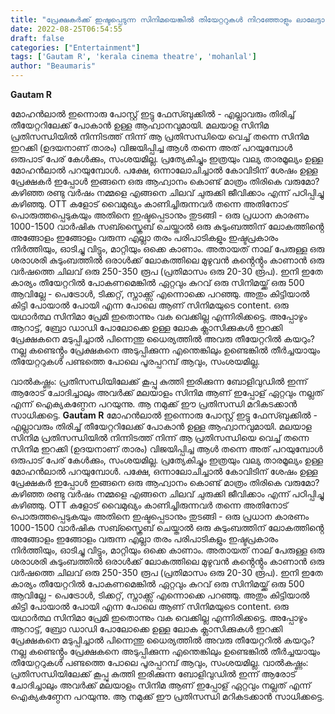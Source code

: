 ```yaml
---
title: "പ്രേക്ഷകർക്ക് ഇഷ്ടപ്പെടുന്ന സിനിമയെങ്കിൽ തിയേറ്ററുകൾ നിറഞ്ഞോളും ലാലേട്ടാ"
date: 2022-08-25T06:54:55
draft: false
categories: ["Entertainment"]
tags: ['Gautam R', 'kerala cinema theatre', 'mohanlal']
author: "Beaumaris"
---
```


<strong>Gautam R</strong>

മോഹൻലാൽ ഇന്നൊരു പോസ്റ്റ് ഇട്ടു ഫേസ്ബുക്കിൽ - എല്ലാവരും തിരിച്ച് തീയേറ്ററിലേക്ക് പോകാൻ ഉള്ള ആഹ്വാനവുമായി. മലയാള സിനിമ പ്രതിസന്ധിയിൽ നിന്നിടത്ത് നിന്ന് ആ പ്രതിസന്ധിയെ വെച്ച് തന്നെ സിനിമ ഇറക്കി (ഉദയനാണ് താരം) വിജയിപ്പിച്ച ആൾ തന്നെ അത് പറയുമ്പോൾ ഒരുപാട് പേര് കേൾക്കും, സംശയമില്ല. പ്രത്യേകിച്ചും ഇത്രയും വല്യ താരമൂല്യം ഉള്ള മോഹൻലാൽ പറയുമ്പോൾ. പക്ഷേ, ഒന്നാലോചിച്ചാൽ കോവിടിന് ശേഷം ഉള്ള പ്രേക്ഷകർ ഇപ്പോൾ ഇങ്ങനെ ഒരു ആഹ്വാനം കൊണ്ട് മാത്രം തിരികെ വരുമോ? കഴിഞ്ഞ രണ്ടു വർഷം നമ്മളെ എങ്ങനെ ചിലവ് ചുരുക്കി ജീവിക്കാം എന്ന് പഠിപ്പിച്ചു കഴിഞ്ഞു. OTT കളോട് വൈമുഖ്യം കാണിച്ചിരുന്നവർ തന്നെ അതിനോട് പൊരുത്തപ്പെടുകയും അതിനെ ഇഷ്ടപ്പെടാനും തുടങ്ങി - ഒരു പ്രധാന കാരണം 1000-1500 വാർഷിക സബ്സ്ക്രൈബ് ചെയ്താൽ ഒരു കുടുംബത്തിന് ലോകത്തിൻ്റെ അങ്ങോളം ഇങ്ങോളം വരുന്ന എല്ലാ തരം പരിപാടികളും ഇഷ്ടപ്രകാരം നിർത്തിയും, ഓടിച്ചു വിട്ടും, മാറ്റിയും ഒക്കെ കാണാം. അതായത് നാല് പേരുള്ള ഒരു ശരാശരി കുടുംബത്തിൽ ഒരാൾക്ക് ലോകത്തിലെ മുഴുവൻ കൻ്റെൻ്റും കാണാൻ ഒരു വർഷത്തെ ചിലവ് ഒരു 250-350 രൂപ (പ്രതിമാസം ഒരു 20-30 രൂപ). ഇനി ഇതേ കാര്യം തീയേറ്ററിൽ പോകണമെങ്കിൽ ഏറ്റവും കുറവ് ഒരു സിനിമയ്ക്ക് ഒരു 500 ആവില്ലേ - പെട്രോൾ, ടിക്കറ്റ്, സ്നാക്ക്സ് എന്നൊക്കെ പറഞ്ഞു. അതും കിട്ടിയാൽ കിട്ടി പോയാൽ പോയി എന്ന പോലെ ആണ് സിനിമയുടെ content. ഒരു യഥാർത്ഥ സിനിമാ പ്രേമി ഇതൊന്നും വക വെക്കില്ല എന്നിരിക്കട്ടെ. അപ്പോഴും ആറാട്ട്, ബ്രോ ഡാഡി പോലോക്കെ ഉള്ള ലോക ക്ലാസിക്കുകൾ ഇറക്കി പ്രേക്ഷകനെ മടുപ്പിച്ചാൽ പിന്നെന്തു ധൈര്യത്തിൽ അവരു തീയേറ്ററിൽ കയറും? നല്ല കണ്ടെൻ്റും പ്രേക്ഷകനെ അടുപ്പിക്കുന്ന എന്തെങ്കിലും ഉണ്ടെങ്കിൽ തീർച്ചയായും തീയേറ്ററുകൾ പണ്ടത്തെ പോലെ പൂരപ്പറമ്പ് ആവും, സംശയമില്ല.

വാൽകഷ്ണം: പ്രതിസന്ധിയിലേക്ക് കൂപ്പു കുത്തി ഇരിക്കുന്ന ബോളിവുഡിൽ ഇന്ന് ആരോട് ചോദിച്ചാലും അവർക്ക് മലയാളം സിനിമ ആണ് ഇപ്പോള് ഏറ്റവും നല്ലത് എന്ന് ഐക്യകണ്ഠേന പറയുന്നു. ആ നമുക്ക് ഈ പ്രതിസന്ധി മറികടക്കാൻ സാധിക്കട്ടെ.
**Gautam R** മോഹൻലാൽ ഇന്നൊരു പോസ്റ്റ് ഇട്ടു ഫേസ്ബുക്കിൽ - എല്ലാവരും തിരിച്ച് തീയേറ്ററിലേക്ക് പോകാൻ ഉള്ള ആഹ്വാനവുമായി. മലയാള സിനിമ പ്രതിസന്ധിയിൽ നിന്നിടത്ത് നിന്ന് ആ പ്രതിസന്ധിയെ വെച്ച് തന്നെ സിനിമ ഇറക്കി (ഉദയനാണ് താരം) വിജയിപ്പിച്ച ആൾ തന്നെ അത് പറയുമ്പോൾ ഒരുപാട് പേര് കേൾക്കും, സംശയമില്ല. പ്രത്യേകിച്ചും ഇത്രയും വല്യ താരമൂല്യം ഉള്ള മോഹൻലാൽ പറയുമ്പോൾ. പക്ഷേ, ഒന്നാലോചിച്ചാൽ കോവിടിന് ശേഷം ഉള്ള പ്രേക്ഷകർ ഇപ്പോൾ ഇങ്ങനെ ഒരു ആഹ്വാനം കൊണ്ട് മാത്രം തിരികെ വരുമോ? കഴിഞ്ഞ രണ്ടു വർഷം നമ്മളെ എങ്ങനെ ചിലവ് ചുരുക്കി ജീവിക്കാം എന്ന് പഠിപ്പിച്ചു കഴിഞ്ഞു. OTT കളോട് വൈമുഖ്യം കാണിച്ചിരുന്നവർ തന്നെ അതിനോട് പൊരുത്തപ്പെടുകയും അതിനെ ഇഷ്ടപ്പെടാനും തുടങ്ങി - ഒരു പ്രധാന കാരണം 1000-1500 വാർഷിക സബ്സ്ക്രൈബ് ചെയ്താൽ ഒരു കുടുംബത്തിന് ലോകത്തിൻ്റെ അങ്ങോളം ഇങ്ങോളം വരുന്ന എല്ലാ തരം പരിപാടികളും ഇഷ്ടപ്രകാരം നിർത്തിയും, ഓടിച്ചു വിട്ടും, മാറ്റിയും ഒക്കെ കാണാം. അതായത് നാല് പേരുള്ള ഒരു ശരാശരി കുടുംബത്തിൽ ഒരാൾക്ക് ലോകത്തിലെ മുഴുവൻ കൻ്റെൻ്റും കാണാൻ ഒരു വർഷത്തെ ചിലവ് ഒരു 250-350 രൂപ (പ്രതിമാസം ഒരു 20-30 രൂപ). ഇനി ഇതേ കാര്യം തീയേറ്ററിൽ പോകണമെങ്കിൽ ഏറ്റവും കുറവ് ഒരു സിനിമയ്ക്ക് ഒരു 500 ആവില്ലേ - പെട്രോൾ, ടിക്കറ്റ്, സ്നാക്ക്സ് എന്നൊക്കെ പറഞ്ഞു. അതും കിട്ടിയാൽ കിട്ടി പോയാൽ പോയി എന്ന പോലെ ആണ് സിനിമയുടെ content. ഒരു യഥാർത്ഥ സിനിമാ പ്രേമി ഇതൊന്നും വക വെക്കില്ല എന്നിരിക്കട്ടെ. അപ്പോഴും ആറാട്ട്, ബ്രോ ഡാഡി പോലോക്കെ ഉള്ള ലോക ക്ലാസിക്കുകൾ ഇറക്കി പ്രേക്ഷകനെ മടുപ്പിച്ചാൽ പിന്നെന്തു ധൈര്യത്തിൽ അവരു തീയേറ്ററിൽ കയറും? നല്ല കണ്ടെൻ്റും പ്രേക്ഷകനെ അടുപ്പിക്കുന്ന എന്തെങ്കിലും ഉണ്ടെങ്കിൽ തീർച്ചയായും തീയേറ്ററുകൾ പണ്ടത്തെ പോലെ പൂരപ്പറമ്പ് ആവും, സംശയമില്ല. വാൽകഷ്ണം: പ്രതിസന്ധിയിലേക്ക് കൂപ്പു കുത്തി ഇരിക്കുന്ന ബോളിവുഡിൽ ഇന്ന് ആരോട് ചോദിച്ചാലും അവർക്ക് മലയാളം സിനിമ ആണ് ഇപ്പോള് ഏറ്റവും നല്ലത് എന്ന് ഐക്യകണ്ഠേന പറയുന്നു. ആ നമുക്ക് ഈ പ്രതിസന്ധി മറികടക്കാൻ സാധിക്കട്ടെ.
